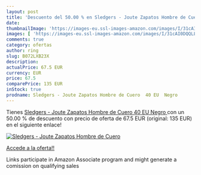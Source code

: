 ```yaml
---
layout: post
title: 'Descuento del 50.00 % en Sledgers - Joute Zapatos Hombre de Cuero'
date: 
thumbnailImage: 'https://images-eu.ssl-images-amazon.com/images/I/31cAI0DQQLL._SL200_.jpg'
images: [ 'https://images-eu.ssl-images-amazon.com/images/I/31cAI0DQQLL._SL200_.jpg' ]
comments: true
category: ofertas
author: ring
slug: B072LXB23X
description:
actualPrice: 67.5 EUR
currency: EUR
price: 67.5
comparePrice: 135 EUR
inStock: true
prodname: Sledgers - Joute Zapatos Hombre de Cuero  40 EU  Negro 
---
```


Tienes [Sledgers - Joute Zapatos Hombre de Cuero  40 EU  Negro ](https://www.amazon.es/dp/B072LXB23X/?tag=tolees-21) con un 50.00 % de descuento con precio de oferta de 67.5 EUR (original: 135 EUR) en el siguiente enlace!

[![Sledgers - Joute Zapatos Hombre de Cuero](https://images-eu.ssl-images-amazon.com/images/I/31cAI0DQQLL._SL200_.jpg)](https://www.amazon.es/dp/B072LXB23X/?tag=tolees-21)

[Accede a la oferta!!](https://www.amazon.es/dp/B072LXB23X/?tag=tolees-21)

Links participate in Amazon Associate program and might generate a comission on qualifying sales


